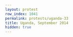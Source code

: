 ```yaml
---
layout: protest
row_index: 1041
permalink: protests/uganda-33
title: Uganda, September 2014
hidden: true
---
```

